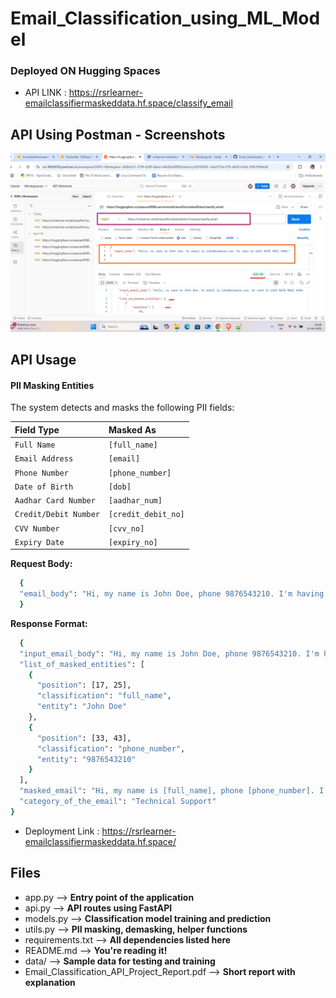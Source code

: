 # Email_Classification_using_ML_Model

### Deployed ON Hugging Spaces
 
  -  API LINK : https://rsrlearner-emailclassifiermaskeddata.hf.space/classify_email
## API Using Postman - Screenshots

![App Screenshot](EmailClassificationouputimage.png)
## API Usage

#### PII Masking Entities
The system detects and masks the following PII fields:

| Field Type | Masked As     |
| :-------- | :------- |
| `Full Name` | `[full_name]` | 
| `Email Address` | `[email]` | 
| `Phone Number` | `[phone_number]` | 
| `Date of Birth` | `[dob]` | 
| `Aadhar Card Number` | `[aadhar_num]` | 
| `Credit/Debit Number` | `[credit_debit_no]` | 
| `CVV Number` | `[cvv_no]` | 
| `Expiry Date` | `[expiry_no]` | 


**Request Body:**

```bash
  {
  "email_body": "Hi, my name is John Doe, phone 9876543210. I'm having trouble logging in."
  }

```

**Response Format:**
```bash
  {
  "input_email_body": "Hi, my name is John Doe, phone 9876543210. I'm having trouble logging in.",
  "list_of_masked_entities": [
    {
      "position": [17, 25],
      "classification": "full_name",
      "entity": "John Doe"
    },
    {
      "position": [33, 43],
      "classification": "phone_number",
      "entity": "9876543210"
    }
  ],
  "masked_email": "Hi, my name is [full_name], phone [phone_number]. I'm having trouble logging in.",
  "category_of_the_email": "Technical Support"
}
```


 -  Deployment Link : https://rsrlearner-emailclassifiermaskeddata.hf.space/
## Files

- app.py     --> **Entry point of the application**
- api.py     --> **API routes using FastAPI** 
- models.py   --> **Classification model training and prediction** 
- utils.py      --> **PII masking, demasking, helper functions**
- requirements.txt       --> **All dependencies listed here**
- README.md          --> **You're reading it!**         
- data/     --> **Sample data for testing and training**
- Email_Classification_API_Project_Report.pdf      --> **Short report with explanation**
